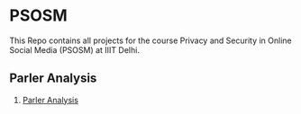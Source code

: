 # PSOSM
This Repo contains all projects for the course Privacy and Security in Online Social Media (PSOSM) at IIIT Delhi.

## Parler Analysis
1. [Parler Analysis](ParlerAnalysis/ParlerAnalysis.md)